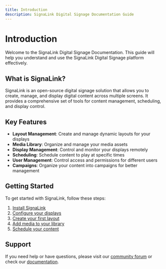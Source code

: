 ```yaml
---
title: Introduction
description: SignaLink Digital Signage Documentation Guide
---
```


# Introduction

Welcome to the SignaLink Digital Signage Documentation. This guide will help you understand and use the SignaLink Digital Signage platform effectively.

## What is SignaLink?

SignaLink is an open-source digital signage solution that allows you to create, manage, and display digital content across multiple screens. It provides a comprehensive set of tools for content management, scheduling, and display control.

## Key Features

- **Layout Management**: Create and manage dynamic layouts for your displays
- **Media Library**: Organize and manage your media assets
- **Display Management**: Control and monitor your displays remotely
- **Scheduling**: Schedule content to play at specific times
- **User Management**: Control access and permissions for different users
- **Campaigns**: Organize your content into campaigns for better management

## Getting Started

To get started with SignaLink, follow these steps:

1. [Install SignaLink](/guide/displays/what-is-a-display)
2. [Configure your displays](/guide/displays/configuration)
3. [Create your first layout](/guide/layouts)
4. [Add media to your library](/guide/media/library)
5. [Schedule your content](/guide/scheduling)

## Support

If you need help or have questions, please visit our [community forum](https://community.SignaLink.org.uk) or check our [documentation](https://SignaLink.org.uk/docs). 